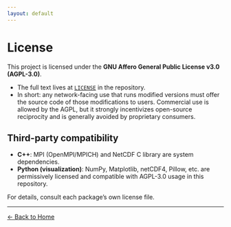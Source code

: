 ```yaml
---
layout: default
---
```


# License

This project is licensed under the **GNU Affero General Public License v3.0 (AGPL-3.0)**.

- The full text lives at [`LICENSE`](../LICENSE) in the repository.
- In short: any network-facing use that runs modified versions must offer the source code
  of those modifications to users. Commercial use is allowed by the AGPL, but it strongly
  incentivizes open-source reciprocity and is generally avoided by proprietary consumers.

## Third-party compatibility

- **C++**: MPI (OpenMPI/MPICH) and NetCDF C library are system dependencies.
- **Python (visualization)**: NumPy, Matplotlib, netCDF4, Pillow, etc. are permissively
  licensed and compatible with AGPL-3.0 usage in this repository.

For details, consult each package’s own license file.

---

[← Back to Home](index.md)
